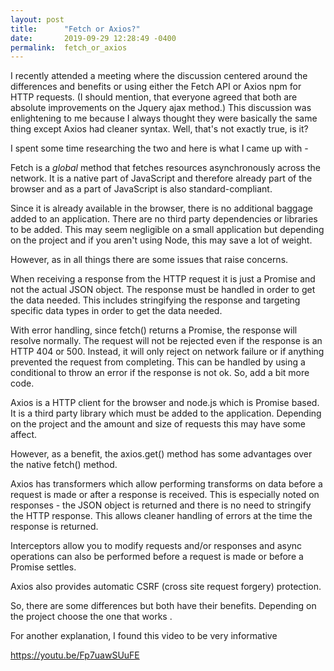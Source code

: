 ```yaml
---
layout: post
title:      "Fetch or Axios?"
date:       2019-09-29 12:28:49 -0400
permalink:  fetch_or_axios
---
```



I recently attended a meeting where the discussion centered around the differences and benefits or using either the Fetch API or Axios npm for HTTP requests. (I should mention, that everyone agreed that both are absolute improvements on the Jquery ajax method.) This discussion was enlightening to me because I always thought they were basically the same thing except Axios had cleaner syntax. Well, that's not exactly true, is it?

I spent some time researching the two and here is what I came up with -

Fetch is a *global* method that fetches resources asynchronously across the network. It is a native part of JavaScript and therefore already part of the browser and as a part of JavaScript is also standard-compliant.

Since it is already available in the browser, there is no additional baggage added to an application. There are no third party dependencies or libraries to be added. This may seem negligible on a small application but depending on the project and if you aren't using Node, this may save a lot of weight. 

However, as in all things there are some issues that raise concerns.

When receiving a response from the HTTP request it is just a Promise and not the actual JSON object. The response must be handled in order to get the data needed. This includes stringifying the response and targeting specific data types in order to get the data needed.

With error handling, since fetch() returns a Promise, the response will resolve normally. The request will not be rejected even if the response is an HTTP 404 or 500. Instead, it will only reject on network failure or if anything prevented the request from completing. This can be handled by using a conditional to throw an error if the response is not ok. So, add a bit more code.

Axios is a HTTP client for the browser and node.js which is Promise based. It is a third party library which must be added to the application. Depending on the project and the amount and size of requests this may have some affect. 

However, as a benefit, the axios.get()  method has some advantages over the native fetch() method. 

Axios has transformers which allow performing transforms on data before a request is made or after a response is received. This is especially noted on responses - the JSON object is returned and there is no need to stringify the HTTP response. This allows cleaner handling of errors at the time the response is returned.

Interceptors allow you to modify  requests and/or responses  and async operations can also be performed before a request is made or before a Promise settles.

Axios also provides automatic CSRF (cross site request forgery) protection.

So, there are some differences but both have their benefits. Depending on the project choose the one that works .

For another explanation, I found this video to be very informative

https://youtu.be/Fp7uawSUuFE


